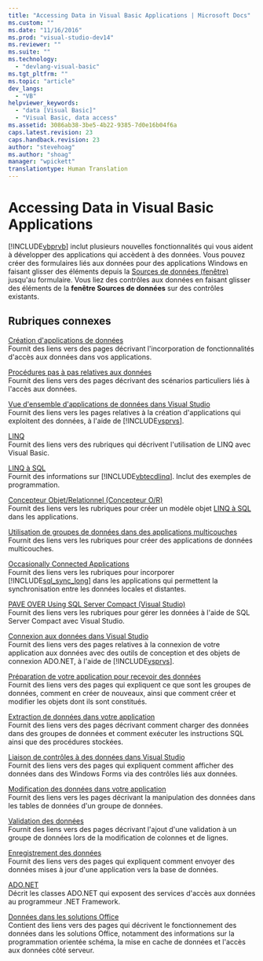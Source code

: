 ```yaml
---
title: "Accessing Data in Visual Basic Applications | Microsoft Docs"
ms.custom: ""
ms.date: "11/16/2016"
ms.prod: "visual-studio-dev14"
ms.reviewer: ""
ms.suite: ""
ms.technology: 
  - "devlang-visual-basic"
ms.tgt_pltfrm: ""
ms.topic: "article"
dev_langs: 
  - "VB"
helpviewer_keywords: 
  - "data [Visual Basic]"
  - "Visual Basic, data access"
ms.assetid: 3086ab38-3be5-4b22-9385-7d0e16b04f6a
caps.latest.revision: 23
caps.handback.revision: 23
author: "stevehoag"
ms.author: "shoag"
manager: "wpickett"
translationtype: Human Translation
---
```

# Accessing Data in Visual Basic Applications
[!INCLUDE[vbprvb](../../csharp/programming-guide/concepts/linq/includes/vbprvb_md.md)] inclut plusieurs nouvelles fonctionnalités qui vous aident à développer des applications qui accèdent à des données.  Vous pouvez créer des formulaires liés aux données pour des applications Windows en faisant glisser des éléments depuis la [Sources de données \(fenêtre\)](../Topic/Data%20Sources%20Window.md) jusqu'au formulaire.  Vous liez des contrôles aux données en faisant glisser des éléments de la **fenêtre Sources de données** sur des contrôles existants.  
  
## Rubriques connexes  
 [Création d'applications de données](/visual-studio/data-tools/creating-data-applications)  
 Fournit des liens vers des pages décrivant l'incorporation de fonctionnalités d'accès aux données dans vos applications.  
  
 [Procédures pas à pas relatives aux données](../Topic/Data%20Walkthroughs.md)  
 Fournit des liens vers des pages décrivant des scénarios particuliers liés à l'accès aux données.  
  
 [Vue d'ensemble d'applications de données dans Visual Studio](/visual-studio/data-tools/overview-of-data-applications-in-visual-studio)  
 Fournit des liens vers les pages relatives à la création d'applications qui exploitent des données, à l'aide de [!INCLUDE[vsprvs](../../csharp/includes/vsprvs_md.md)].  
  
 [LINQ](../../visual-basic/programming-guide/language-features/linq/index.md)  
 Fournit des liens vers des rubriques qui décrivent l'utilisation de LINQ avec Visual Basic.  
  
 [LINQ à SQL](../Topic/LINQ%20to%20SQL.md)  
 Fournit des informations sur [!INCLUDE[vbtecdlinq](../../csharp/includes/vbtecdlinq_md.md)].  Inclut des exemples de programmation.  
  
 [Concepteur Objet\/Relationnel \(Concepteur O\/R\)](/visual-studio/data-tools/linq-to-sql-tools-in-visual-studio2)  
 Fournit des liens vers les rubriques pour créer un modèle objet [LINQ à SQL](../Topic/LINQ%20to%20SQL.md) dans les applications.  
  
 [Utilisation de groupes de données dans des applications multicouches](/visual-studio/data-tools/work-with-datasets-in-n-tier-applications)  
 Fournit des liens vers les rubriques pour créer des applications de données multicouches.  
  
 [Occasionally Connected Applications](http://msdn.microsoft.com/fr-fr/5f261728-a9a9-4304-8447-b94404a63099)  
 Fournit des liens vers les rubriques pour incorporer [!INCLUDE[sql_sync_long](../../visual-basic/developing-apps/includes/sql_sync_long_md.md)] dans les applications qui permettent la synchronisation entre les données locales et distantes.  
  
 [PAVE OVER Using SQL Server Compact \(Visual Studio\)](http://msdn.microsoft.com/fr-fr/13320dd1-94e5-4077-bf76-8df253695ccc)  
 Fournit des liens vers les rubriques pour gérer les données à l'aide de SQL Server Compact avec Visual Studio.  
  
 [Connexion aux données dans Visual Studio](/visual-studio/data-tools/connecting-to-data-in-visual-studio)  
 Fournit des liens vers des pages relatives à la connexion de votre application aux données avec des outils de conception et des objets de connexion ADO.NET, à l'aide de [!INCLUDE[vsprvs](../../csharp/includes/vsprvs_md.md)].  
  
 [Préparation de votre application pour recevoir des données](../Topic/Preparing%20Your%20Application%20to%20Receive%20Data.md)  
 Fournit des liens vers des pages qui expliquent ce que sont les groupes de données, comment en créer de nouveaux, ainsi que comment créer et modifier les objets dont ils sont constitués.  
  
 [Extraction de données dans votre application](/visual-studio/data-tools/fetching-data-into-your-application)  
 Fournit des liens vers des pages décrivant comment charger des données dans des groupes de données et comment exécuter les instructions SQL ainsi que des procédures stockées.  
  
 [Liaison de contrôles à des données dans Visual Studio](/visual-studio/data-tools/bind-controls-to-data-in-visual-studio)  
 Fournit des liens vers des pages qui expliquent comment afficher des données dans des Windows Forms via des contrôles liés aux données.  
  
 [Modification des données dans votre application](/visual-studio/data-tools/editing-data-in-your-application)  
 Fournit des liens vers les pages décrivant la manipulation des données dans les tables de données d'un groupe de données.  
  
 [Validation des données](../Topic/Validating%20Data.md)  
 Fournit des liens vers des pages décrivant l'ajout d'une validation à un groupe de données lors de la modification de colonnes et de lignes.  
  
 [Enregistrement des données](/visual-studio/data-tools/saving-data)  
 Fournit des liens vers des pages qui expliquent comment envoyer des données mises à jour d'une application vers la base de données.  
  
 [ADO.NET](../Topic/ADO.NET.md)  
 Décrit les classes ADO.NET qui exposent des services d'accès aux données au programmeur .NET Framework.  
  
 [Données dans les solutions Office](/office-dev/office-dev/data-in-office-solutions)  
 Contient des liens vers des pages qui décrivent le fonctionnement des données dans les solutions Office, notamment des informations sur la programmation orientée schéma, la mise en cache de données et l'accès aux données côté serveur.